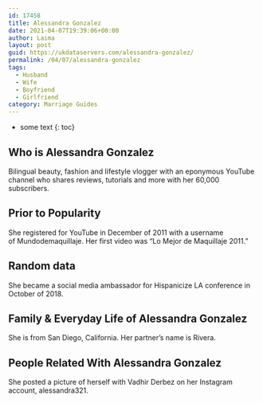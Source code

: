 ```yaml
---
id: 17458
title: Alessandra Gonzalez
date: 2021-04-07T19:39:06+00:00
author: Laima
layout: post
guid: https://ukdataservers.com/alessandra-gonzalez/
permalink: /04/07/alessandra-gonzalez
tags:
  - Husband
  - Wife
  - Boyfriend
  - Girlfriend
category: Marriage Guides
---
```


* some text
{: toc}


## Who is Alessandra Gonzalez
                  
                  
                  
Bilingual beauty, fashion and lifestyle vlogger with an eponymous YouTube channel who shares reviews, tutorials and more with her 60,000 subscribers.
                  
              
            
              
            
                
                
                
## Prior to Popularity
                  
                  
                  
She registered for YouTube in December of 2011 with a username of Mundodemaquillaje. Her first video was &#8220;Lo Mejor de Maquillaje 2011.&#8221;
                  
              
            
              
            
                
                
                
## Random data
                  
                  
                  
She became a social media ambassador for Hispanicize LA conference in October of 2018.
                  
              
            
              
            
                
                
                
## Family & Everyday Life of Alessandra Gonzalez
                  
                  
                  
She is from San Diego, California. Her partner&#8217;s name is Rivera. 
                  
              
            
              
            
                
                
                
## People Related With Alessandra Gonzalez
                  
                  
                  
She posted a picture of herself with Vadhir Derbez on her Instagram account, alessandra321.
                  
              
            
              
            
                
              
            
              
              
            
            
              
            
          
          
          
